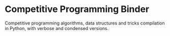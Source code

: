 # Competitive Programming Binder

Competitive programming algorithms, data structures and tricks compilation in Python, with verbose and condensed versions.
